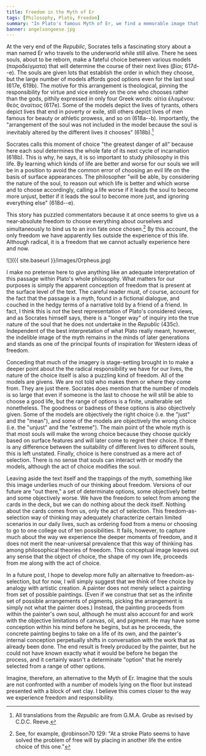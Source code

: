 ```yaml
---
title: Freedom in the Myth of Er
tags: [Philosophy, Plato, Freedom]
summary: "In Plato's famous Myth of Er, we find a memorable image that becomes a major source of inspiration for Western thinking about freedom.  In this post I argue that it encourages us to think about freedom as a kind of selection from objectively given alternatives, and that this is ultimately misleading."
banner: angelsongeese.jpg
---
```



At the very end of the *Republic*, Socrates tells a fascinating story about a man named Er who travels to the underworld while still alive.  There he sees souls, about to be reborn, make a fateful choice between various models (παραδείγματα) that will determine the course of their next lives (βίοι; 617d--e).  The souls are given lots that establish the order in which they choose, but the large number of models affords good options even for the last soul (617e, 619b).  The motive for this arrangement is theological, pinning the responsibility for virtue and vice entirely on the one who chooses rather than the gods, pithily expressed in only four Greek words: αἰτία ἑλομένου: θεὸς ἀναίτιος (617e).  Some of the models depict the lives of tyrants, others depict lives that end in poverty or exile, still others depict lives of men famous for beauty or athletic prowess, and so on (618a--b).  Importantly, the "arrangement of the soul was not included in the model because the soul is inevitably altered by the different lives it chooses" (618b).[^eG]

  [^eG]: All translations from the *Republic* are from G.M.A. Grube as revised by C.D.C. Reeve.

Socrates calls this moment of choice "the greatest danger of all" because here each soul determines the whole fate of its next cycle of incarnation (618b).  This is why, he says, it is so important to study philosophy in this life.  By learning which kinds of life are better and worse for our souls we will be in a position to avoid the common error of choosing an evil life on the basis of surface appearances.  The philosopher "will be able, by considering the nature of the soul, to reason out which life is better and which worse and to choose accordingly, calling a life worse if it leads the soul to become more unjust, better if it leads the soul to become more just, and ignoring everything else" (618d--e).<!--more-->

This story has puzzled commentators because it at once seems to give us a near-absolute freedom to choose everything about ourselves and simultaneously to bind us to an iron fate once chosen.[^eE]  By this account, the only freedom we have apparently lies outside the experience of this life.  Although radical, it is a freedom that we cannot actually experience here and now.

  [^eE]: See, for example, @robinson70 129: "At a stroke Plato seems to have solved the problem of free will by placing in another life the entire choice of this one." 

![]({{ site.baseurl }}/images/Orpheus.jpg)

I make no pretense here to give anything like an adequate interpretation of this passage within Plato's whole philosophy.  What matters for our purposes is simply the apparent conception of freedom that is present at the surface level of the text.  The careful reader must, of course, account for the fact that the passage is a myth, found in a fictional dialogue, and couched in the hedgy terms of a narrative told by a friend of a friend.  In fact, I think this is *not* the best representation of Plato's considered views, and as Socrates himself says, there is a "longer way" of inquiry into the true nature of the soul that he does not undertake in the *Republic* (435c).  Independent of the best interpretation of what Plato really meant, however, the indelible image of the myth remains in the minds of later generations and stands as one of the principal founts of inspiration for Western ideas of freedom.

Conceding that much of the imagery is stage-setting brought in to make a deeper point about the the radical responsibility we have for our lives, the nature of the choice itself is also a puzzling kind of freedom.  All of the models are givens.  We are not told who makes them or where they come from.  They are just there.  Socrates does mention that the number of models is so large that even if someone is the last to choose he will still be able to choose a good life, but the range of options is a finite, unalterable set nonetheless.  The goodness or badness of these options is also objectively given.  Some of the models are objectively the right choice (i.e. the "just" and the "mean"), and some of the models are objectively the wrong choice (i.e. the "unjust" and the "extreme").  The main point of the whole myth is that most souls will make the wrong choice because they choose quickly based on surface features and will later come to regret their choice.  If there is any difference between the suitability of different lives to different souls, this is left unstated.  Finally, choice is here construed as a mere act of selection.  There is no sense that souls can interact with or modify the models, although the act of choice modifies the soul.

Leaving aside the text itself and the trappings of the myth, something like this image underlies much of our thinking about freedom.  Versions of our future are "out there," a set of determinate options, some objectively better and some objectively worse.  We have the freedom to select from among the cards in the deck, but we can do nothing about the deck itself.  Nothing about the cards comes from us, only the act of selection.  This freedom-as-selection way of thinking may adequately characterize certain limited scenarios in our daily lives, such as ordering food from a menu or choosing to go to one college out of ten possibilities.   It fails, however, to capture much about the way we experience the deeper moments of freedom, and it does not merit the near-universal prevalence that this way of thinking has among philosophical theories of freedom.  This conceptual image leaves out any sense that the object of choice, the shape of my own life, proceeds from me along with the act of choice.

In a future post, I hope to develop more fully an alternative to freedom-as-selection, but for now, I will simply suggest that we think of free choice by analogy with artistic creation.  A painter does not merely select a painting from set of possible paintings.  (Even if we construe that set as the infinite set of possible arrangements of pigments, picking the arrangement is simply not what the painter does.)  Instead, the painting proceeds from within the painter's own soul, although he must also account for and work with the objective limitations of canvas, oil, and pigment.  He may have some conception within his mind before he begins, but as he proceeds, the concrete painting begins to take on a life of its own, and the painter's internal conception perpetually shifts in conversation with the work that as already been done.  The end result is freely produced by the painter, but he could not have known exactly what it would be before he began the process, and it certainly wasn't a determinate "option" that he merely selected from a range of other options.

Imagine, therefore, an alternative to the Myth of Er.  Imagine that the souls are not confronted with a number of models lying on the floor but instead presented with a block of wet clay.  I believe this comes closer to the way we experience freedom and responsibility.

